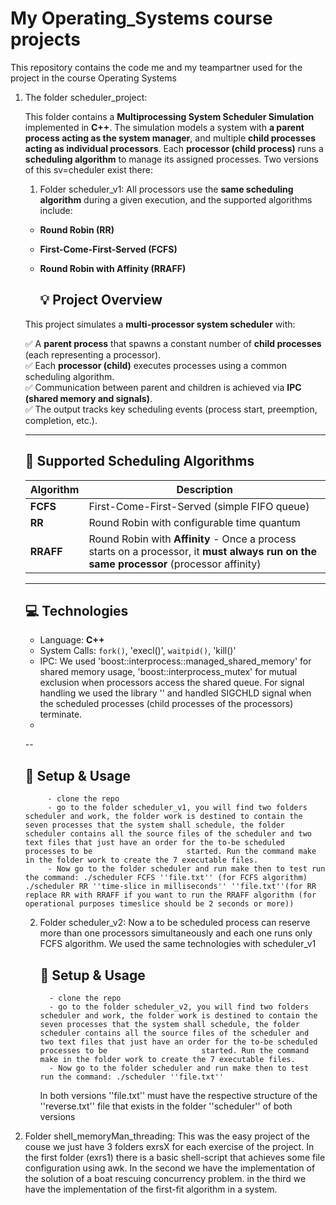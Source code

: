 
# My Operating_Systems course projects

This repository contains the code me and my teampartner used for the project in the course Operating Systems

1) The folder scheduler_project:

   This folder contains a **Multiprocessing System Scheduler Simulation** implemented in **C++**. The simulation models a system with **a parent process acting as the system manager**, and multiple **child processes acting as individual processors**. Each **processor (child process)** runs a **scheduling algorithm** to manage its            assigned processes. Two versions of this sv=cheduler exist there:
   
     1) Folder scheduler_v1:
        All processors use the **same scheduling algorithm** during a given execution, and the supported algorithms include:

      - **Round Robin (RR)**
      - **First-Come-First-Served (FCFS)**
      - **Round Robin with Affinity (RRAFF)**

        ## 💡 Project Overview

      This project simulates a **multi-processor system scheduler** with:

      ✅ A **parent process** that spawns a constant number of **child processes** (each representing a processor).  
      ✅ Each **processor (child)** executes processes using a common scheduling algorithm.  
      ✅ Communication between parent and children is achieved via **IPC (shared memory and signals)**.  
      ✅ The output tracks key scheduling events (process start, preemption, completion, etc.).

      ---

      ## 🔄 Supported Scheduling Algorithms

      | Algorithm | Description |
      |---|---|
      | **FCFS** | First-Come-First-Served (simple FIFO queue) |
      | **RR** | Round Robin with configurable time quantum |
      | **RRAFF** | Round Robin with **Affinity** - Once a process starts on a processor, it **must always run on the same processor** (processor affinity) |

      ---

      ## 💻 Technologies

      - Language: **C++**
      - System Calls: `fork()`, 'execl()', `waitpid()`, 'kill()'
      - IPC: We used 'boost::interprocess::managed_shared_memory' for shared memory usage, 'boost::interprocess_mutex' for mutual exclusion when processors access the shared queue. For signal handling we used the library '<csignal>' and handled SIGCHLD signal when the scheduled processes (child processes of the processors) terminate.
      -      

      --

      ## 🚀 Setup & Usage

            - clone the repo
            - go to the folder scheduler_v1, you will find two folders scheduler and work, the folder work is destined to contain the seven processes that the system shall schedule, the folder scheduler contains all the source files of the scheduler and two text files that just have an order for the to-be scheduled processes to be                     started. Run the command make in the folder work to create the 7 executable files.
            - Now go to the folder scheduler and run make then to test run the command: ./scheduler FCFS ''file.txt'' (for FCFS algorithm) ./scheduler RR ''time-slice in milliseconds'' ''file.txt''(for RR replace RR with RRAFF if you want to run the RRAFF algorithm (for operational purposes timeslice should be 2 seconds or more))
   2) Folder scheduler_v2:
      Now a to be scheduled process can reserve more than one processors simultaneously and each one runs only FCFS algorithm. We used the same technologies with scheduler_v1

      ## 🚀 Setup & Usage

            - clone the repo
            - go to the folder scheduler_v2, you will find two folders scheduler and work, the folder work is destined to contain the seven processes that the system shall schedule, the folder scheduler contains all the source files of the scheduler and two text files that just have an order for the to-be scheduled processes to be                     started. Run the command make in the folder work to create the 7 executable files.
            - Now go to the folder scheduler and run make then to test run the command: ./scheduler ''file.txt''
      In both versions ''file.txt'' must have the respective structure of the ''reverse.txt'' file that exists in the folder ''scheduler'' of both versions




  2) Folder shell_memoryMan_threading:
     This was the easy project of the couse we just have 3 folders exrsX for each exercise of the project. In the first folder (exrs1) there is a basic shell-script that achieves some file configuration using awk. In the second we have the implementation of the solution of a boat rescuing concurrency problem. in the third we have the implementation of the first-fit algorithm in a system.
                        
